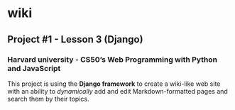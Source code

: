 # wiki
## Project #1 - Lesson 3 (Django)
### Harvard university - CS50’s Web Programming with Python and JavaScript

This project is using the **Django framework** to create a wiki-like web site with an ability to _dynamically_ add and edit Markdown-formatted pages and search them by their topics.
